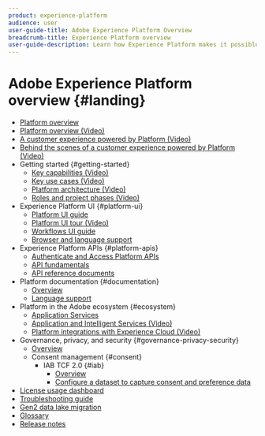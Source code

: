 ```yaml
---
product: experience-platform
audience: user
user-guide-title: Adobe Experience Platform Overview
breadcrumb-title: Experience Platform overview
user-guide-description: Learn how Experience Platform makes it possible to deliver personalized experiences to your customers in real-time.
---
```


# Adobe Experience Platform overview {#landing}

* [Platform overview](home.md)
* [Platform overview (Video)](video/platform-overview.md)
* [A customer experience powered by Platform (Video)](video/customer-experience.md)
* [Behind the scenes of a customer experience powered by Platform (Video)](video/customer-experience-bts.md)
* Getting started {#getting-started}
  * [Key capabilities (Video)](video/key-capabilities.md)
  * [Key use cases (Video)](video/platform-use-cases.md)
  * [Platform architecture (Video)](video/platform-architecture.md)
  * [Roles and project phases (Video)](video/roles-project-phases.md)
* Experience Platform UI {#platform-ui}
  * [Platform UI guide](ui-guide.md)
  * [Platform UI tour (Video)](video/platform-ui.md)
  * [Workflows UI guide](workflows.md)
  * [Browser and language support](browser-language-support.md)
* Experience Platform APIs {#platform-apis}
  * [Authenticate and Access Platform APIs](api-authentication.md)
  * [API fundamentals](api-fundamentals.md)
  * [API reference documents](http://www.adobe.com/go/platform-api-reference-en)
* Platform documentation {#documentation}
  * [Overview](documentation/overview.md)
  * [Language support](documentation/language-support.md)
* Platform in the Adobe ecosystem {#ecosystem}
  * [Application Services](application-services.md)
  * [Application and Intelligent Services (Video)](video/application-intelligent-services.md)
  * [Platform integrations with Experience Cloud (Video)](video/experience-cloud-integrations.md)
* Governance, privacy, and security {#governance-privacy-security}
  * [Overview](./governance-privacy-security/overview.md)
  * Consent management {#consent}
    * IAB TCF 2.0 {#iab}
      * [Overview](./governance-privacy-security/consent/iab/overview.md)
      * [Configure a dataset to capture consent and preference data](./governance-privacy-security/consent/iab/dataset.md)
* [License usage dashboard](license-usage-dashboard.md)
* [Troubleshooting guide](troubleshooting.md)
* [Gen2 data lake migration](adls2-gen2-migration.md)
* [Glossary](glossary.md)
* [Release notes](https://www.adobe.com/go/platform-release-notes-en)